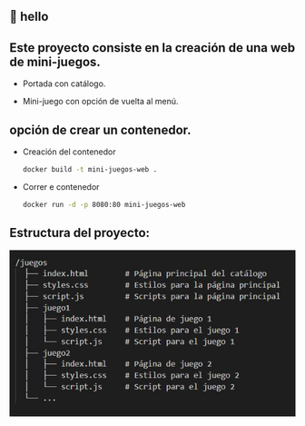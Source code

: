 ## 👋 hello

## Este proyecto consiste en la creación de una web de mini-juegos.

- Portada con catálogo.

- Mini-juego con opción de vuelta al menú.

## opción de crear un contenedor.

- Creación del contenedor

    ```bash
    docker build -t mini-juegos-web .

    ```

- Correr e contenedor

    ```bash
    docker run -d -p 8080:80 mini-juegos-web

    ```

## Estructura del proyecto:

![Estructura](estructura.jpg)
